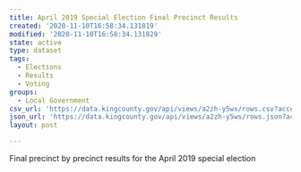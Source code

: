 ```yaml
---
title: April 2019 Special Election Final Precinct Results
created: '2020-11-10T16:58:34.131819'
modified: '2020-11-10T16:58:34.131829'
state: active
type: dataset
tags:
  - Elections
  - Results
  - Voting
groups:
  - Local Government
csv_url: 'https://data.kingcounty.gov/api/views/a2zh-y5ws/rows.csv?accessType=DOWNLOAD'
json_url: 'https://data.kingcounty.gov/api/views/a2zh-y5ws/rows.json?accessType=DOWNLOAD'
layout: post

---
```

Final precinct by precinct results for the April 2019 special election
